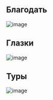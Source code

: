 ## Благодать
![image](https://user-images.githubusercontent.com/90381005/213133630-ee1305e3-bcb6-488d-9318-e3b39427a00b.png)
## Глазки
![image](https://user-images.githubusercontent.com/90381005/213140824-f4ea5663-87f3-44ae-a750-5d34804e7fe8.png)
## Туры
![image](https://user-images.githubusercontent.com/90381005/213138234-0968c2d4-e9c2-465e-b02d-d9c896f4fc3b.png)

